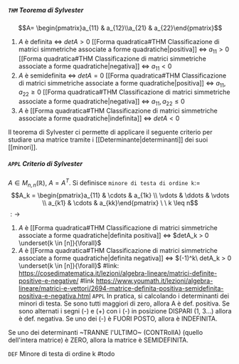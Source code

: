 ##### `THM` Teorema di Sylvester
$$A= \begin{pmatrix}a_{11} & a_{12}\\a_{21} & a_{22}\end{pmatrix}$$
1. $A$ è definita $\iff$ $detA > 0$
    [[Forma quadratica#THM Classificazione di matrici simmetriche associate a forme quadratiche|positiva]] $\iff$ $a_{11} > 0$ 
    [[Forma quadratica#THM Classificazione di matrici simmetriche associate a forme quadratiche|negativa]] $\iff$ $a_{11} < 0$
2. $A$ è semidefinita $\iff$ $detA = 0$
    [[Forma quadratica#THM Classificazione di matrici simmetriche associate a forme quadratiche|positiva]] $\iff$ $a_{11}, a_{22} \geq 0$ 
    [[Forma quadratica#THM Classificazione di matrici simmetriche associate a forme quadratiche|negativa]] $\iff$ $a_{11}, a_{22} \leq 0$
4. $A$ è [[Forma quadratica#THM Classificazione di matrici simmetriche associate a forme quadratiche|indefinita]] $\iff$ $detA < 0$

Il teorema di Sylvester ci permette di applicare il seguente criterio per studiare una matrice tramite i [[Determinante|determinanti]] dei suoi [[minori]].
##### `APPL` Criterio di Sylvester
$A \in M_{n,n}(\mathbb{R})$, $A = A^T$. Si definisce `minore di testa di ordine k`$:=$
$$A_k = \begin{pmatrix}a_{11} & \cdots & a_{1k} \\ \vdots & \ddots & \vdots \\ a_{k1} & \cdots & a_{kk}\end{pmatrix} \ \ k \leq n$$
$:\rightarrow$
1. $A$ è [[Forma quadratica#THM Classificazione di matrici simmetriche associate a forme quadratiche|definita positiva]] $\iff$ $detA_k > 0 \underset{k \in [n]}{\forall}$
2. $A$ è [[Forma quadratica#THM Classificazione di matrici simmetriche associate a forme quadratiche|definita negativa]] $\iff$ $(-1)^k\ detA_k > 0 \underset{k \in [n]}{\forall}$
#link: https://cosedimatematica.it/lezioni/algebra-lineare/matrici-definite-positive-e-negative/
#link  https://www.youmath.it/lezioni/algebra-lineare/matrici-e-vettori/2694-matrice-definita-positiva-semidefinita-positiva-e-negativa.html
`APPL` In pratica, si calcolando i determinanti dei minori di testa.
Se sono tutti maggiori di zero, allora A è def. positiva. Se sono alternati i segni (-) e (+) con i (-) in posizione DISPARI (1, 3...) allora è def. negativa.
Se uno dei (-) è FUORI POSTO, allora è INDEFINITA.


Se uno dei determinanti ~TRANNE l'ULTIMO~ (CONTRollA) (quello dell'intera matrice) è ZERO, allora la matrice è SEMIDEFINITA.

`DEF` Minore di testa di ordine k
#todo
